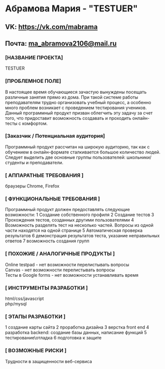 # Абрамова Мария - "TESTUER"
## VK: https://vk.com/mabrama
## Почта: ma_abramova2106@mail.ru


### [НАЗВАНИЕ ПРОЕКТА]
TESTUER
### [ПРОБЛЕМНОЕ ПОЛЕ]
В настоящее время обучающиеся зачастую вынуждены посещать различные занятия прямо из дома. При такой системе работы преподавателям трудно организовать
учебный процесс, а особенно много проблем возникает с проведением тестирования учеников. Данный программный продукт призван облегчить эту задачу за счет того, что
придоставит возможность создавать и проходить онлайн-тесты с комфортом. 
### [Заказчик / Потенциальная аудитория]
Программный продукт рассчитан на широкую аудиторию, 
так как с обучением в онлайн-формате сталкивается большое количество людей. 
Следует выделить две основные группы пользователей: школьники/студенты и преподаватели.
### [ АППАРАТНЫЕ ТРЕБОВАНИЯ ]

браузеры Chrome, Firefox
### [ ФУНКЦИОНАЛЬНЫЕ ТРЕБОВАНИЯ ]

Программный продукт должен предоставлять следующие возможности:
1 Создание собственного профиля
2 Создание тестов
3 Прохождения тестов, созданных другими пользователями
4 Возможность разделять тест на несколько частей. Вопросы из одной части находятся на одной странице
5 Автоматическая проверка результатов 
6 демонстрация результатов теста, указание неправильных ответов
7 возможность создания групп

### [ ПОХОЖИЕ / АНАЛОГИЧНЫЕ ПРОДУКТЫ ]
Online testpad - нет возможности перелистывать вопросы
<br/>
Canvas - нет возможности перелистывать вопросы
<br/> 
Тесты в Google forms - нет возможности устанавливать время

### [ ИНСТРУМЕНТЫ РАЗРАБОТКИ ]

html/css/javascript
<br/> php/mysql

### [ ЭТАПЫ РАЗРАБОТКИ ]

1 создание карты сайта
2 проработка дизайна
3 верстка front end
4 разработка backend: создание базы данных, написание функций
5 тестирование\отладка
6 подготовка к защите

### [ ВОЗМОЖНЫЕ РИСКИ ]
Трудности в защищенности веб-сервиса
